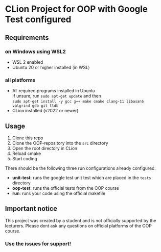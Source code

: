 # CLion Project for OOP with Google Test configured
## Requirements
### on Windows using WSL2
- WSL 2 enabled
- Ubuntu 20 or higher installed (in WSL)
### all platforms
- All required programs installed in Ubuntu\
If unsure, run ```sudo apt-get update``` and then\
```sudo apt-get install -y gcc g++ make cmake clang-11 libasan6 valgrind gdb git lldb```
- CLion installed (v2022 or newer)

## Usage
1) Clone this repo
2) Clone the OOP-repository into the ```src``` directory
3) Open the root directory in CLion
4) Reload cmake
5) Start coding

There should be the following three run configurations already configured:
- **unit-test**: runs the google test unit test which are placed in the ```tests``` directory
- **oop-test**: runs the official tests from the OOP course
- **run**: runs your code using the official makefile

## Important notice
This project was created by a student and is not officially supported by the lecturers. 
Please dont ask any questions on official platforms of the OOP course.

### Use the issues for support!